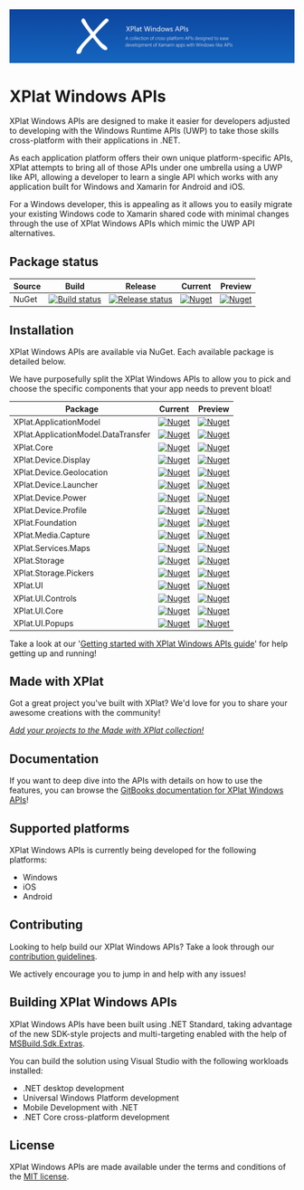 <img src="assets/ProjectBanner.png" alt="XPlat Windows APIs project banner" />

# XPlat Windows APIs

XPlat Windows APIs are designed to make it easier for developers adjusted to developing with the Windows Runtime APIs (UWP) to take those skills cross-platform with their applications in .NET.

As each application platform offers their own unique platform-specific APIs, XPlat attempts to bring all of those APIs under one umbrella using a UWP like API, allowing a developer to learn a single API which works with any application built for Windows and Xamarin for Android and iOS. 

For a Windows developer, this is appealing as it allows you to easily migrate your existing Windows code to Xamarin shared code with minimal changes through the use of XPlat Windows APIs which mimic the UWP API alternatives.

## Package status

| Source | Build | Release | Current | Preview |
| ------ | ------ | ------ | ------ | ------ |
| NuGet | [![Build status](https://dev.azure.com/jamesmcroft/XPlat%20Windows%20APIs/_apis/build/status/XPlat.CI)](https://dev.azure.com/jamesmcroft/XPlat%20Windows%20APIs/_build/latest?definitionId=24) | [![Release status](https://vsrm.dev.azure.com/jamesmcroft/_apis/public/Release/badge/ec86cd27-ab77-46ad-8b77-66259dd5a477/1/4)](https://dev.azure.com/jamesmcroft/XPlat%20Windows%20APIs/_build/latest?definitionId=24) | [![Nuget](https://img.shields.io/nuget/v/XPlat.Core.svg)](https://www.nuget.org/packages/XPlat.Core/) | [![Nuget](https://img.shields.io/nuget/vpre/XPlat.Core.svg)](https://www.nuget.org/packages/XPlat.Core/) |

## Installation
XPlat Windows APIs are available via NuGet. Each available package is detailed below. 

We have purposefully split the XPlat Windows APIs to allow you to pick and choose the specific components that your app needs to prevent bloat!

| Package | Current | Preview |
| ------ | ------ | ------ |
| XPlat.ApplicationModel | [![Nuget](https://img.shields.io/nuget/v/XPlat.ApplicationModel.svg)](https://www.nuget.org/packages/XPlat.ApplicationModel/) | [![Nuget](https://img.shields.io/nuget/vpre/XPlat.ApplicationModel.svg)](https://www.nuget.org/packages/XPlat.ApplicationModel/) |
| XPlat.ApplicationModel.DataTransfer | [![Nuget](https://img.shields.io/nuget/v/XPlat.ApplicationModel.DataTransfer.svg)](https://www.nuget.org/packages/XPlat.ApplicationModel.DataTransfer/) | [![Nuget](https://img.shields.io/nuget/vpre/XPlat.ApplicationModel.DataTransfer.svg)](https://www.nuget.org/packages/XPlat.ApplicationModel.DataTransfer/) |
| XPlat.Core | [![Nuget](https://img.shields.io/nuget/v/XPlat.Core.svg)](https://www.nuget.org/packages/XPlat.Core/) | [![Nuget](https://img.shields.io/nuget/vpre/XPlat.Core.svg)](https://www.nuget.org/packages/XPlat.Core/) |
| XPlat.Device.Display | [![Nuget](https://img.shields.io/nuget/v/XPlat.Device.Display.svg)](https://www.nuget.org/packages/XPlat.Device.Display/) | [![Nuget](https://img.shields.io/nuget/vpre/XPlat.Device.Display.svg)](https://www.nuget.org/packages/XPlat.Device.Display/) |
| XPlat.Device.Geolocation | [![Nuget](https://img.shields.io/nuget/v/XPlat.Device.Geolocation.svg)](https://www.nuget.org/packages/XPlat.Device.Geolocation/) | [![Nuget](https://img.shields.io/nuget/vpre/XPlat.Device.Geolocation.svg)](https://www.nuget.org/packages/XPlat.Device.Geolocation/) |
| XPlat.Device.Launcher | [![Nuget](https://img.shields.io/nuget/v/XPlat.Device.Launcher.svg)](https://www.nuget.org/packages/XPlat.Device.Launcher/) | [![Nuget](https://img.shields.io/nuget/vpre/XPlat.Device.Launcher.svg)](https://www.nuget.org/packages/XPlat.Device.Launcher/) |
| XPlat.Device.Power | [![Nuget](https://img.shields.io/nuget/v/XPlat.Device.Power.svg)](https://www.nuget.org/packages/XPlat.Device.Power/) | [![Nuget](https://img.shields.io/nuget/vpre/XPlat.Device.Power.svg)](https://www.nuget.org/packages/XPlat.Device.Power/) |
| XPlat.Device.Profile | [![Nuget](https://img.shields.io/nuget/v/XPlat.Device.Profile.svg)](https://www.nuget.org/packages/XPlat.Device.Profile/) | [![Nuget](https://img.shields.io/nuget/vpre/XPlat.Device.Profile.svg)](https://www.nuget.org/packages/XPlat.Device.Profile/) |
| XPlat.Foundation | [![Nuget](https://img.shields.io/nuget/v/XPlat.Foundation.svg)](https://www.nuget.org/packages/XPlat.Foundation/) | [![Nuget](https://img.shields.io/nuget/vpre/XPlat.Foundation.svg)](https://www.nuget.org/packages/XPlat.Foundation/) |
| XPlat.Media.Capture | [![Nuget](https://img.shields.io/nuget/v/XPlat.Media.Capture.svg)](https://www.nuget.org/packages/XPlat.Media.Capture/) | [![Nuget](https://img.shields.io/nuget/vpre/XPlat.Media.Capture.svg)](https://www.nuget.org/packages/XPlat.Media.Capture/) |
| XPlat.Services.Maps | [![Nuget](https://img.shields.io/nuget/v/XPlat.Services.Maps.svg)](https://www.nuget.org/packages/XPlat.Services.Maps/) | [![Nuget](https://img.shields.io/nuget/vpre/XPlat.Services.Maps.svg)](https://www.nuget.org/packages/XPlat.Services.Maps/) |
| XPlat.Storage | [![Nuget](https://img.shields.io/nuget/v/XPlat.Storage.svg)](https://www.nuget.org/packages/XPlat.Storage/) | [![Nuget](https://img.shields.io/nuget/vpre/XPlat.Storage.svg)](https://www.nuget.org/packages/XPlat.Storage/) |
| XPlat.Storage.Pickers | [![Nuget](https://img.shields.io/nuget/v/XPlat.Storage.Pickers.svg)](https://www.nuget.org/packages/XPlat.Storage.Pickers/) | [![Nuget](https://img.shields.io/nuget/vpre/XPlat.Storage.Pickers.svg)](https://www.nuget.org/packages/XPlat.Storage.Pickers/) |
| XPlat.UI | [![Nuget](https://img.shields.io/nuget/v/XPlat.UI.svg)](https://www.nuget.org/packages/XPlat.UI/) | [![Nuget](https://img.shields.io/nuget/vpre/XPlat.UI.svg)](https://www.nuget.org/packages/XPlat.UI/) |
| XPlat.UI.Controls | [![Nuget](https://img.shields.io/nuget/v/XPlat.UI.Controls.svg)](https://www.nuget.org/packages/XPlat.UI.Controls/) | [![Nuget](https://img.shields.io/nuget/vpre/XPlat.UI.Controls.svg)](https://www.nuget.org/packages/XPlat.UI.Controls/) |
| XPlat.UI.Core | [![Nuget](https://img.shields.io/nuget/v/XPlat.UI.Core.svg)](https://www.nuget.org/packages/XPlat.UI.Core/) | [![Nuget](https://img.shields.io/nuget/vpre/XPlat.UI.Core.svg)](https://www.nuget.org/packages/XPlat.UI.Core/) |
| XPlat.UI.Popups | [![Nuget](https://img.shields.io/nuget/v/XPlat.UI.Popups.svg)](https://www.nuget.org/packages/XPlat.UI.Popups/) | [![Nuget](https://img.shields.io/nuget/vpre/XPlat.UI.Popups.svg)](https://www.nuget.org/packages/XPlat.UI.Popups/) |

Take a look at our '[Getting started with XPlat Windows APIs guide](https://xplat.gitbook.io/docs/)' for help getting up and running!

## Made with XPlat

Got a great project you've built with XPlat? We'd love for you to share your awesome creations with the community!

[*Add your projects to the Made with XPlat collection!*](YOUR-PROJECTS.md)

## Documentation

If you want to deep dive into the APIs with details on how to use the features, you can browse the [GitBooks documentation for XPlat Windows APIs](https://xplat.gitbook.io/docs/)!

## Supported platforms

XPlat Windows APIs is currently being developed for the following platforms:

- Windows
- iOS
- Android

## Contributing 

Looking to help build our XPlat Windows APIs? Take a look through our [contribution guidelines](CONTRIBUTING.md).

We actively encourage you to jump in and help with any issues!

## Building XPlat Windows APIs

XPlat Windows APIs have been built using .NET Standard, taking advantage of the new SDK-style projects and multi-targeting enabled with the help of [MSBuild.Sdk.Extras](https://github.com/onovotny/MSBuildSdkExtras).

You can build the solution using Visual Studio with the following workloads installed:
- .NET desktop development
- Universal Windows Platform development
- Mobile Development with .NET
- .NET Core cross-platform development

## License

XPlat Windows APIs are made available under the terms and conditions of the [MIT license](LICENSE).
